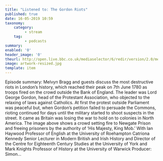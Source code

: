 ```yaml
---
title: "Listened to: The Gordon Riots"
published: true
date: 16-05-2019 10:59
taxonomy:
    category:
         - stream
    tag:
         - podcasts
summary:
enabled: '0'
header_image: '0'
theurl: http://open.live.bbc.co.uk/mediaselector/6/redir/version/2.0/mediaset/audio-nondrm-download/proto/http/vpid/p0782rcf.mp3
image: artwork-resized.jpg
template: item
---
```

 
Episode summary: Melvyn Bragg and guests discuss the most destructive riots in London’s history, which reached their peak on 7th June 1780 as troops fired on the crowd outside the Bank of England. The leader was Lord George Gordon, head of the Protestant Association, who objected to the relaxing of laws against Catholics. At first the protest outside Parliament was peaceful but, when Gordon’s petition failed to persuade the Commons, rioting continued for days until the military started to shoot suspects in the street. It came as Britain was losing the war to hold on to colonies in North America. The image above shows a crowd setting fire to Newgate Prison and freeing prisoners by the authority of ‘His Majesty, King Mob.’ With Ian Haywood Professor of English at the University of Roehampton Catriona Kennedy Senior Lecturer in Modern British and Irish History and Director of the Centre for Eighteenth Century Studies at the University of York and Mark Knights Professor of History at the University of Warwick Producer: Simon…
